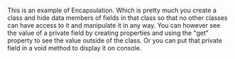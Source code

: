 This is an example of Encapsulation. Which is pretty much you create a class and hide data members of fields in that class
so that no other classes can have access to it and manipulate it in any way. You can however see the value of a private field
by creating properties and using the "get" property to see the value outside of the class.
Or you can put that private field in a void method to display it on console.

